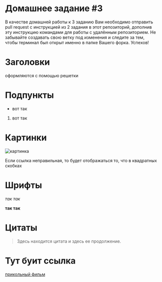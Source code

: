 # Домашнее задание #3

В качестве домашней работы к 3 заданию Вам необходимо отправить pull request с инструкцией из 2 задания в этот репозиторий, дополнив эту инструкцию командами для работы с удалённым репозиторием. Не забывайте создавать свою ветку под изменения и следите за тем, чтобы терминал был открыт именно в папке Вашего форка. Успехов!

# Заголовки #

оформляются с помощью решетки 

# Подпункты #
- вот так 

1. вот так 

# Картинки #

![картинка](https://sun9-65.userapi.com/impg/Byw6hJ1s3dOgQDJ626s8RAED3QO5X_iwlm65eQ/85qpqzYXAcs.jpg?size=868x568&quality=95&sign=663b9de0c96380524071f6b36b211d8b&type=album)

Если ссылка неправильная, то будет отображаться то, что в квадратных скобках
# Шрифты #

*так так* 

**так так** 

# Цитаты #

> Здесь находится цитата 
> и здесь ее продолжение. 

# Тут буит ссылка # 
[прикольный фильм](http://hdrezkabbdh4d.net/films/action/40597-krovavo-krasnoe-nebo-2021.html)